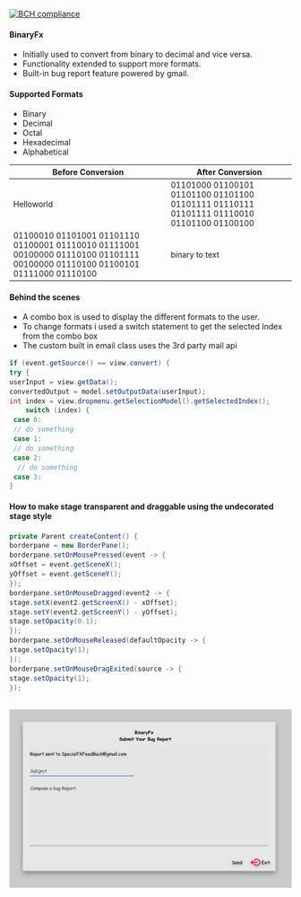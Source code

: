 
[![BCH compliance](https://bettercodehub.com/edge/badge/shavar67/FormatConversion?branch=master)](https://bettercodehub.com/)
#### BinaryFx
* Initially used to convert from binary to decimal and vice versa.
* Functionality extended to support more formats.
* Built-in bug report feature powered by gmail.


#### Supported Formats 
* Binary
* Decimal
* Octal
* Hexadecimal 
* Alphabetical 



Before Conversion | After Conversion
----|-------
Helloworld|01101000 01100101 01101100 01101100 01101111 01110111 01101111 01110010 01101100 01100100 
01100010 01101001 01101110 01100001 01110010 01111001 00100000 01110100 01101111 00100000 01110100 01100101 01111000 01110100|binary to text

#### Behind the scenes
* A combo box is used to display the different formats to the user.
* To change formats i used a switch statement to get the selected Index from the combo box 
* The custom built in email class uses the 3rd party mail api



``` java 
if (event.getSource() == view.convert) {
try {
userInput = view.getData();
convertedOutput = model.setOutputData(userInput);
int index = view.dropmenu.getSelectionModel().getSelectedIndex();
	switch (index) {
 case 0:
 // do something
 case 1:
 // do something
 case 2:
  // do something
 case 3:
}
```

#### How to make stage transparent and draggable using the undecorated stage style 

``` java
private Parent createContent() {
borderpane = new BorderPane();
borderpane.setOnMousePressed(event -> {
xOffset = event.getSceneX();
yOffset = event.getSceneY();
});
borderpane.setOnMouseDragged(event2 -> {
stage.setX(event2.getScreenX() - xOffset);
stage.setY(event2.getScreenY() - yOffset);
stage.setOpacity(0.1);
});
borderpane.setOnMouseReleased(defaultOpacity -> {
stage.setOpacity(1);
});
borderpane.setOnMouseDragExited(source -> {
stage.setOpacity(1);
});
	
```


  
  <img src="https://github.com/shavar67/FormatConversion/blob/master/email.jpg"/>

